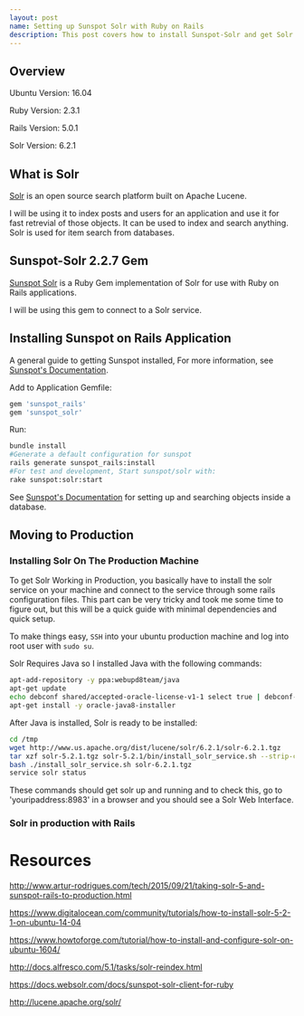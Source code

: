 ```yaml
---
layout: post
name: Setting up Sunspot Solr with Ruby on Rails
description: This post covers how to install Sunspot-Solr and get Solr Search working in Production.
---
```


## Overview

Ubuntu Version: 16.04

Ruby   Version: 2.3.1

Rails  Version: 5.0.1

Solr   Version: 6.2.1

## What is Solr

[Solr](http://lucene.apache.org/solr/) is an open source search platform built on Apache Lucene.

I will be using it to index posts and users for an application and use it for fast retrevial of those objects.
It can be used to index and search anything. Solr is used for item search from databases.


## Sunspot-Solr 2.2.7 Gem

[Sunspot Solr](https://github.com/sunspot/sunspot) is a Ruby Gem implementation of Solr for use with Ruby on Rails applications. 

I will be using this gem to connect to a Solr service.

## Installing Sunspot on Rails Application

A general guide to getting Sunspot installed,
For more information, see [Sunspot's Documentation](https://github.com/sunspot/sunspot).

Add to Application Gemfile:

```ruby
gem 'sunspot_rails'
gem 'sunspot_solr'
```

Run:

```bash
bundle install
#Generate a default configuration for sunspot
rails generate sunspot_rails:install
#For test and development, Start sunspot/solr with:
rake sunspot:solr:start
```

See [Sunspot's Documentation](https://github.com/sunspot/sunspot#setting-up-objects) for setting up and searching objects inside a database. 

## Moving to Production

### Installing Solr On The Production Machine

To get Solr Working in Production, you basically have to install the solr service on your machine and connect to the service through some rails configuration
files. This part can be very tricky and took me some time to figure out, but this will be a quick guide with minimal dependencies and quick setup.

To make things easy, `SSH` into your ubuntu production machine and log into root user with `sudo su`.

Solr Requires Java so I installed Java with the following commands:

```bash
apt-add-repository -y ppa:webupd8team/java
apt-get update
echo debconf shared/accepted-oracle-license-v1-1 select true | debconf-set-selections
apt-get install -y oracle-java8-installer
```

After Java is installed, Solr is ready to be installed:

```bash
cd /tmp
wget http://www.us.apache.org/dist/lucene/solr/6.2.1/solr-6.2.1.tgz
tar xzf solr-5.2.1.tgz solr-5.2.1/bin/install_solr_service.sh --strip-components=2
bash ./install_solr_service.sh solr-6.2.1.tgz
service solr status
```

These commands should get solr up and running and to check this, go to 'youripaddress:8983' in a browser and you should see a Solr Web Interface. 

### Solr in production with Rails





# Resources

<http://www.artur-rodrigues.com/tech/2015/09/21/taking-solr-5-and-sunspot-rails-to-production.html>

<https://www.digitalocean.com/community/tutorials/how-to-install-solr-5-2-1-on-ubuntu-14-04>

<https://www.howtoforge.com/tutorial/how-to-install-and-configure-solr-on-ubuntu-1604/>

<http://docs.alfresco.com/5.1/tasks/solr-reindex.html>

<https://docs.websolr.com/docs/sunspot-solr-client-for-ruby>

<http://lucene.apache.org/solr/>
















